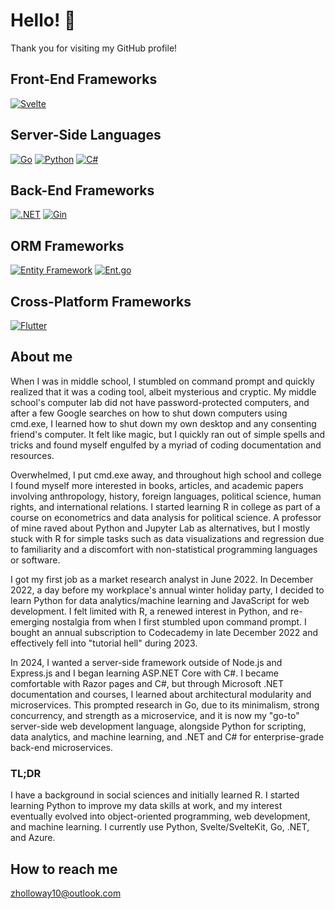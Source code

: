# Hello! 👋

Thank you for visiting my GitHub profile! 

## Front-End Frameworks
[![Svelte](https://img.shields.io/badge/Svelte-5.x-orange.svg)](https://svelte.dev/)

## Server-Side Languages
[![Go](https://img.shields.io/badge/Go-1.x-blue.svg)](https://golang.org/)
[![Python](https://img.shields.io/badge/python-3.x-blue.svg)](https://www.python.org/)
[![C#](https://img.shields.io/badge/C%23-13.x-blue.svg)](https://docs.microsoft.com/en-us/dotnet/csharp/)

## Back-End Frameworks
[![.NET](https://img.shields.io/badge/.NET-9.x-blue.svg)](https://dotnet.microsoft.com/)
[![Gin](https://img.shields.io/badge/Gin-1.x-purple.svg)](https://gin-gonic.com/)

## ORM Frameworks 
[![Entity Framework](https://img.shields.io/badge/Entity_Framework-6.x-darkblue.svg)](https://docs.microsoft.com/en-us/ef/) 
[![Ent.go](https://img.shields.io/badge/Ent-0.x-black.svg)](https://entgo.io/)

## Cross-Platform Frameworks
[![Flutter](https://img.shields.io/badge/Flutter-3.x-blue.svg)](https://flutter.dev)

## About me
When I was in middle school, I stumbled on command prompt and quickly realized that it was a coding tool, albeit mysterious and cryptic. My middle school's computer lab did not have password-protected computers, and after a few Google searches on how to shut down computers using cmd.exe, I learned how to shut down my own desktop and any consenting friend's computer. It felt like magic, but I quickly ran out of simple spells and tricks and found myself engulfed by a myriad of coding documentation and resources. 

Overwhelmed, I put cmd.exe away, and throughout high school and college I found myself more interested in books, articles, and academic papers involving anthropology, history, foreign languages, political science, human rights, and international relations. I started learning R in college as part of a course on econometrics and data analysis for political science. A professor of mine raved about Python and Jupyter Lab as alternatives, but I mostly stuck with R for simple tasks such as data visualizations and regression due to familiarity and a discomfort with non-statistical programming languages or software.

I got my first job as a market research analyst in June 2022. In December 2022, a day before my workplace's annual winter holiday party, I decided to learn Python for data analytics/machine learning and JavaScript for web development. I felt limited with R, a renewed interest in Python, and re-emerging nostalgia from when I first stumbled upon command prompt. I bought an annual subscription to Codecademy in late December 2022 and effectively fell into "tutorial hell" during 2023. 

In 2024, I wanted a server-side framework outside of Node.js and Express.js and I began learning ASP.NET Core with C#. I became comfortable with Razor pages and C#, but through Microsoft .NET documentation and courses, I learned about architectural modularity and microservices. This prompted research in Go, due to its minimalism, strong concurrency, and strength as a microservice, and it is now my "go-to" server-side web development language, alongside Python for scripting, data analytics, and machine learning, and .NET and C# for enterprise-grade back-end microservices.

### TL;DR
I have a background in social sciences and initially learned R. I started learning Python to improve my data skills at work, and my interest eventually evolved into object-oriented programming, web development, and machine learning. I currently use Python, Svelte/SvelteKit, Go, .NET, and Azure.

## How to reach me
zholloway10@outlook.com

<!--
**zachhollow/zachhollow** is a ✨ _special_ ✨ repository because its `README.md` (this file) appears on your GitHub profile.

- 🔭 I’m currently working on ...
- 🌱 I’m currently learning ...
- 👯 I’m looking to collaborate on ...
- 🤔 I’m looking for help with ...
- 💬 Ask me about ...
- 📫 How to reach me: ...
- 😄 Pronouns: ...
- ⚡ Fun fact: ...
-->
